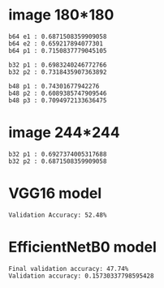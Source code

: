# image 180*180
```
b64 e1 : 0.6871508359909058
b64 e2 : 0.659217894077301
b64 p1 : 0.7150837779045105
```
```
b32 p1 : 0.6983240246772766
b32 p2 : 0.7318435907363892
```
```
b48 p1 : 0.74301677942276
b48 p2 : 0.6089385747909546
b48 p3 : 0.7094972133636475
```
# image 244*244
```
b32 p1 : 0.6927374005317688
b32 p2 : 0.6871508359909058
```

# VGG16 model
```
Validation Accuracy: 52.48%
```

# EfficientNetB0 model
```
Final validation accuracy: 47.74%
Validation accuracy: 0.15730337798595428
```